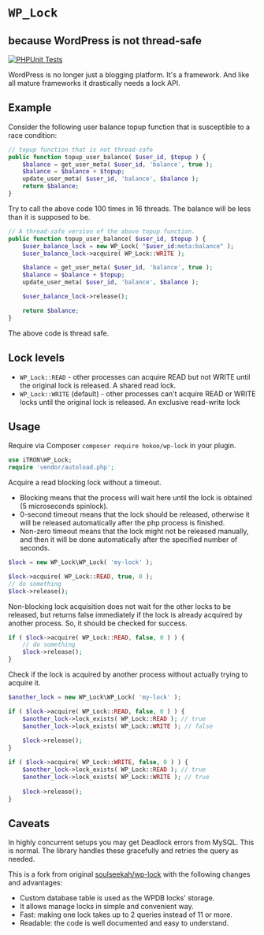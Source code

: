 # `WP_Lock`

## because WordPress is not thread-safe

[![PHPUnit Tests](https://github.com/soulseekah/wp-lock/actions/workflows/phpunit.yml/badge.svg)](https://github.com/soulseekah/wp-lock/actions/workflows/phpunit.yml)

WordPress is no longer just a blogging platform. It's a framework. And like all mature frameworks it drastically needs a lock API.

## Example

Consider the following user balance topup function that is susceptible to a race condition:

```php
// topup function that is not thread-safe
public function topup_user_balance( $user_id, $topup ) {
	$balance = get_user_meta( $user_id, 'balance', true );
	$balance = $balance + $topup;
	update_user_meta( $user_id, 'balance', $balance );
	return $balance;
}
```

Try to call the above code 100 times in 16 threads. The balance will be less than it is supposed to be.

```php
// A thread-safe version of the above topup function.
public function topup_user_balance( $user_id, $topup ) {
	$user_balance_lock = new WP_Lock( "$user_id:meta:balance" );
	$user_balance_lock->acquire( WP_Lock::WRITE );

	$balance = get_user_meta( $user_id, 'balance', true );
	$balance = $balance + $topup;
	update_user_meta( $user_id, 'balance', $balance );

	$user_balance_lock->release();

	return $balance;
}
```

The above code is thread safe.

## Lock levels

- `WP_Lock::READ` - other processes can acquire READ but not WRITE until the original lock is released. A shared read lock.
- `WP_Lock::WRITE` (default) - other processes can't acquire READ or WRITE locks until the original lock is released. An exclusive read-write lock

## Usage

Require via Composer `composer require hokoo/wp-lock` in your plugin.

```php
use iTRON\WP_Lock;
require 'vendor/autoload.php';
```
Acquire a read blocking lock without a timeout.
* Blocking means that the process will wait here until the lock is obtained (5 microseconds spinlock).
* 0-second timeout means that the lock should be released, otherwise it will be released automatically after the php process is finished.
* Non-zero timeout means that the lock might not be released manually, and then it will be done automatically after the specified number of seconds.

```php
$lock = new WP_Lock\WP_Lock( 'my-lock' );

$lock->acquire( WP_Lock::READ, true, 0 );
// do something
$lock->release();
```
Non-blocking lock acquisition does not wait for the other locks to be released, but returns false immediately if the lock is already acquired by another process. So, it should be checked for success.

```php
if ( $lock->acquire( WP_Lock::READ, false, 0 ) ) {
    // do something
    $lock->release();
}
```

Check if the lock is acquired by another process without actually trying to acquire it.

```php
$another_lock = new WP_Lock\WP_Lock( 'my-lock' );

if ( $lock->acquire( WP_Lock::READ, false, 0 ) ) {
    $another_lock->lock_exists( WP_Lock::READ ); // true
    $another_lock->lock_exists( WP_Lock::WRITE ); // false
    
    $lock->release();
}

if ( $lock->acquire( WP_Lock::WRITE, false, 0 ) ) {
    $another_lock->lock_exists( WP_Lock::READ ); // true
    $another_lock->lock_exists( WP_Lock::WRITE ); // true
    
    $lock->release();
}
```

## Caveats

In highly concurrent setups you may get Deadlock errors from MySQL. This is normal. The library handles these gracefully and retries the query as needed.

This is a fork from original [soulseekah/wp-lock](https://github.com/soulseekah/wp-lock) with the following changes and advantages:
- Custom database table is used as the WPDB locks' storage.
- It allows manage locks in simple and convenient way.
- Fast: making one lock takes up to 2 queries instead of 11 or more.
- Readable: the code is well documented and easy to understand.